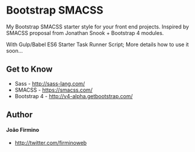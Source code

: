 # Bootstrap SMACSS
My Bootstrap SMACSS starter style for your front end projects. Inspired by SMACSS proposal from Jonathan Snook + Bootstrap 4 modules.

With Gulp/Babel ES6 Starter Task Runner Script; More details how to use it soon... 

## Get to Know
* Sass   - http://sass-lang.com/
* SMACSS - https://smacss.com/
* Bootstrap 4 - http://v4-alpha.getbootstrap.com/

## Author

#### João Firmino
* http://twitter.com/firminoweb
